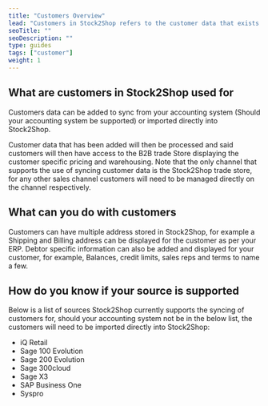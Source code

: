 ```yaml
---
title: "Customers Overview"
lead: "Customers in Stock2Shop refers to the customer data that exists in Stock2Shop"
seoTitle: ""
seoDescription: ""
type: guides
tags: ["customer"]
weight: 1
---
```


## What are customers in Stock2Shop used for
Customers data can be added to sync from your accounting system (Should your accounting system be supported) or imported directly into Stock2Shop.

Customer data that has been added will then be processed and said customers will then have access to the B2B trade Store displaying the customer specific pricing and warehousing.
Note that the only channel that supports the use of syncing customer data is the Stock2Shop trade store, for any other sales channel customers will need to be managed directly on the channel respectively.

## What can you do with customers
Customers can have multiple address stored in Stock2Shop, for example a Shipping and Billing address can be displayed for the customer as per your ERP.
Debtor specific information can also be added and displayed for your customer, for example, Balances, credit limits, sales reps and terms to name a few.

## How do you know if your source is supported
Below is a list of sources Stock2Shop currently supports the syncing of customers for, should your accounting system not be in the below list, the customers will need to be imported directly into Stock2Shop:

- iQ Retail
- Sage 100 Evolution
- Sage 200 Evolution
- Sage 300cloud
- Sage X3
- SAP Business One
- Syspro




    


